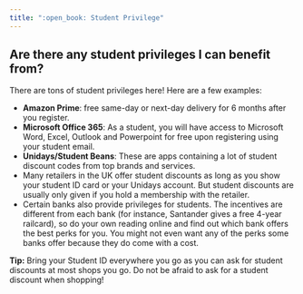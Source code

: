 ```yaml
---
title: ":open_book: Student Privilege"
---
```


## Are there any student privileges I can benefit from?

There are tons of student privileges here! Here are a few examples:

- **Amazon Prime**: free same-day or next-day delivery for 6 months after you register.
- **Microsoft Office 365**: As a student, you will have access to Microsoft Word, Excel, Outlook and Powerpoint for free upon registering using your student email.
- **Unidays/Student Beans**: These are apps containing a lot of student discount codes from top brands and services.
- Many retailers in the UK offer student discounts as long as you show your student ID card or your Unidays account. But student discounts are usually only given if you hold a membership with the retailer.
- Certain banks also provide privileges for students. The incentives are different from each bank (for instance, Santander gives a free 4-year railcard), so do your own reading online and find out which bank offers the best perks for you. You might not even want any of the perks some banks offer because they do come with a cost.

**Tip:** Bring your Student ID everywhere you go as you can ask for student discounts at most shops you go. Do not be afraid to ask for a student discount when shopping!
